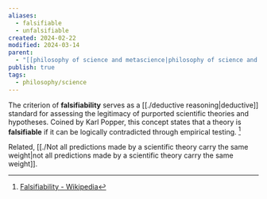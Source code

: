 ```yaml
---
aliases:
  - falsifiable
  - unfalsifiable
created: 2024-02-22
modified: 2024-03-14
parent:
  - "[[philosophy of science and metascience|philosophy of science and metascience]]"
publish: true
tags:
  - philosophy/science
---
```

The criterion of **falsifiability** serves as a [[./deductive reasoning|deductive]] standard for assessing the legitimacy of purported scientific theories and hypotheses. Coined by Karl Popper, this concept states that a theory is **falsifiable** if it can be logically contradicted through empirical testing. [^1]

Related, [[./Not all predictions made by a scientific theory carry the same weight|not all predictions made by a scientific theory carry the same weight]].

[^1]: [Falsifiability - Wikipedia](https://en.wikipedia.org/wiki/Falsifiability)